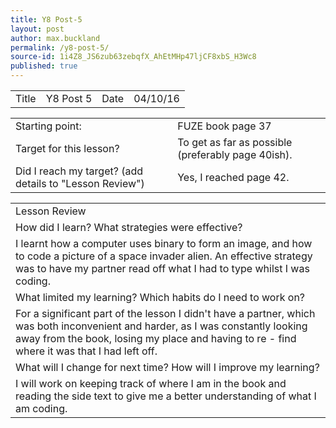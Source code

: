 ```yaml
---
title: Y8 Post-5
layout: post
author: max.buckland
permalink: /y8-post-5/
source-id: 1i4Z8_JS6zub63zebqfX_AhEtMHp47ljCF8xbS_H3Wc8
published: true
---
```

<table>
  <tr>
    <td>Title</td>
    <td>Y8 Post 5</td>
    <td>Date</td>
    <td>04/10/16</td>
  </tr>
</table>


<table>
  <tr>
    <td>Starting point:</td>
    <td>FUZE book page 37</td>
  </tr>
  <tr>
    <td>Target for this lesson?</td>
    <td>To get as far as possible (preferably page 40ish).</td>
  </tr>
  <tr>
    <td>Did I reach my target? 
(add details to "Lesson Review")</td>
    <td> Yes, I reached page 42.</td>
  </tr>
</table>


<table>
  <tr>
    <td>Lesson Review</td>
  </tr>
  <tr>
    <td>How did I learn? What strategies were effective? </td>
  </tr>
  <tr>
    <td>I learnt how a computer uses binary to form an image, and how to code a picture of a space invader alien. An effective strategy was to have my partner read off what I had to type whilst I was coding.</td>
  </tr>
  <tr>
    <td>What limited my learning? Which habits do I need to work on? </td>
  </tr>
  <tr>
    <td>For a significant part of the lesson I didn't have a partner, which was both inconvenient and harder, as I was constantly looking away from the book, losing my place and having to re - find where it was that I had left off.</td>
  </tr>
  <tr>
    <td>What will I change for next time? How will I improve my learning?</td>
  </tr>
  <tr>
    <td>I will work on keeping track of where I am in the book and reading the side text to give me a better understanding of what I am coding.</td>
  </tr>
</table>


